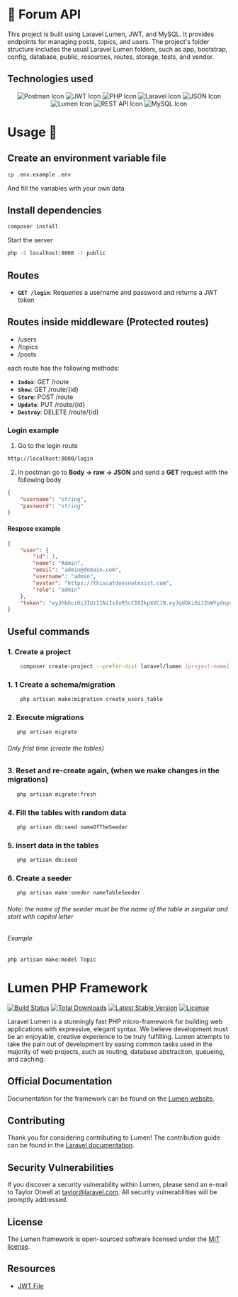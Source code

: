 # 💬 Forum API 
This project is built using Laravel Lumen, JWT, and MySQL. It provides endpoints for managing posts, topics, and users. The project's folder structure includes the usual Laravel Lumen folders, such as app, bootstrap, config, database, public, resources, routes, storage, tests, and vendor. 


## Technologies used
<p align="center">
  <img src="https://img.shields.io/badge/-Postman-FF6C37?style=for-the-badge&logo=postman&logoColor=white" alt="Postman Icon" />
  <img src="https://img.shields.io/badge/-JWT-000000?style=for-the-badge" alt="JWT Icon" />
  <img src="https://img.shields.io/badge/-PHP-777BB4?style=for-the-badge&logo=php&logoColor=white" alt="PHP Icon" />
  <img src="https://img.shields.io/badge/-Laravel-FF2D20?style=for-the-badge&logo=laravel&logoColor=white" alt="Laravel Icon" />
  <img src="https://img.shields.io/badge/-JSON-000000?style=for-the-badge&logo=json&logoColor=white" alt="JSON Icon" />
  <img src="https://img.shields.io/badge/-Lumen-E74430?style=for-the-badge&logo=lumen&logoColor=white" alt="Lumen Icon" />
  <img src="https://img.shields.io/badge/-REST%20API-FF6C37?style=for-the-badge" alt="REST API Icon" />
  <img src="https://img.shields.io/badge/-MySQL-4479A1?style=for-the-badge&logo=mysql&logoColor=white" alt="MySQL Icon" />
</p>


# Usage 📑

## Create an environment variable file
```bash
cp .env.example .env
```
And fill the variables with your own data

## Install dependencies
```bash
composer install
```

Start the server
```bash
php -S localhost:8000 -t public
```

## Routes


* **`GET /login`**: Requeries a username and password and returns a JWT token


## Routes inside middleware (Protected routes)
* /users
* /topics
* /posts

each route has the following methods:
* **`Index`**: GET /route 
* **``Show``**: GET /route/{id} 
* **`Store`**: POST /route 
* **`Update`**: PUT /route/{id} 
* **`Destroy`**: DELETE /route/{id} 


### Login example

1. Go to the login route

```bash
http://localhost:8000/login
```
2. In postman go to **Body -> raw -> JSON** and send a **GET** request with the following body
```json
{
    "username": "string",
    "password": "string"
}
```



#### Respose example
```json
{
    "user": {
        "id": 1,
        "name": "Admin",
        "email": "admin@domain.com",
        "username": "admin",
        "avatar": "https://thiscatdoesnotexist.com",
        "role": "admin"
    },
    "token": "eyJhbGciOiJIUzI1NiIsInR5cCI6IkpXVCJ9.eyJqdGkiOiJ2bWYydnpyMzJTTTB5R3hhQWxZOW51ckJVQW44eEUyV21mN01hcUdjZ05ZPSIsImlhdCI6MTY5NDIwNDMwOSwibmJmIjoxNjk0MjA0MzA5LCJleHAiOjE2OTQyMDQzMDksImRhdGEiOnsiaWQiOjEsIm5hbWUiOiJBZG1pbiIsImVtYWlsIjoiYWRtaW5AYWxnby5jb20iLCJ1c2VybmFtZSI6ImFkbWluIiwiYXZhdGFyIjoiaHR0cHM6XC9cL3RoaXNjYXRkb2Vzbm90ZXhpc3QuY29tIiwicm9sZSI6ImFkbWluIn19.uM3f7VLLmjxuKW9SdWM0WbWS-I8nH4uJh-4iVUsttDs"
}
```
## Useful commands

### 1. Create a project
```sh
    composer create-project --prefer-dist laravel/lumen [project-name]
```
### 1. 1 Create a schema/migration
```sh
    php artisan make:migration create_users_table
```

### 2. Execute migrations
```sh
   php artisan migrate
```
###### Only frist time (create the tables)

### 3. Reset and re-create again, (when we make changes in the migrations)
```sh
   php artisan migrate:fresh
```
### 4. Fill the tables with random data
```sh
   php artisan db:seed nameOfTheSeeder
```
### 5. insert data in the tables
```sh
   php artisan db:seed
``` 
### 6. Create a seeder
```sh
   php artisan make:seeder nameTableSeeder
```
###### Note: the name of the seeder must be the name of the table in singular and start with capital letter

###### Example
```sh
php artisan make:model Topic
```
# Lumen PHP Framework

[![Build Status](https://travis-ci.org/laravel/lumen-framework.svg)](https://travis-ci.org/laravel/lumen-framework)
[![Total Downloads](https://img.shields.io/packagist/dt/laravel/lumen-framework)](https://packagist.org/packages/laravel/lumen-framework)
[![Latest Stable Version](https://img.shields.io/packagist/v/laravel/lumen-framework)](https://packagist.org/packages/laravel/lumen-framework)
[![License](https://img.shields.io/packagist/l/laravel/lumen)](https://packagist.org/packages/laravel/lumen-framework)

Laravel Lumen is a stunningly fast PHP micro-framework for building web applications with expressive, elegant syntax. We believe development must be an enjoyable, creative experience to be truly fulfilling. Lumen attempts to take the pain out of development by easing common tasks used in the majority of web projects, such as routing, database abstraction, queueing, and caching.

## Official Documentation

Documentation for the framework can be found on the [Lumen website](https://lumen.laravel.com/docs).

## Contributing

Thank you for considering contributing to Lumen! The contribution guide can be found in the [Laravel documentation](https://laravel.com/docs/contributions).

## Security Vulnerabilities

If you discover a security vulnerability within Lumen, please send an e-mail to Taylor Otwell at taylor@laravel.com. All security vulnerabilities will be promptly addressed.

## License

The Lumen framework is open-sourced software licensed under the [MIT license](https://opensource.org/licenses/MIT).

## Resources 
* [JWT File](https://jwt.io/libraries)  
